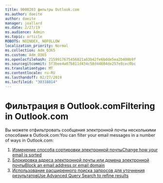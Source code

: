 ```yaml
---
title: 9000203 фильтры Outlook.com
ms.author: daeite
author: daeite
manager: joallard
ms.date: 2/27/19
ms.audience: Admin
ms.topic: article
ROBOTS: NOINDEX, NOFOLLOW
localization_priority: Normal
ms.collection: Adm_O365
ms.custom: Adm_O365
ms.openlocfilehash: 2159917675456021a63b42fe6bdde5ea2b400b9f
ms.sourcegitcommit: 5f3bee4a07b811d434c58d44604de257e8cec0bc
ms.translationtype: MT
ms.contentlocale: ru-RU
ms.lasthandoff: 02/27/2019
ms.locfileid: "30318014"
---
```

# <a name="filtering-in-outlookcom"></a><span data-ttu-id="d1031-102">Фильтрация в Outlook.com</span><span class="sxs-lookup"><span data-stu-id="d1031-102">Filtering in Outlook.com</span></span>

<span data-ttu-id="d1031-103">Вы можете отфильтровать сообщения электронной почты несколькими способами в Outlook.com:</span><span class="sxs-lookup"><span data-stu-id="d1031-103">You can filter your email messages in a number of ways in Outlook.com:</span></span>

1. [<span data-ttu-id="d1031-104">Изменение способа сортировки электронной почты</span><span class="sxs-lookup"><span data-stu-id="d1031-104">Change how your email is sorted</span></span>](https://support.office.com/article/e650ae23-b558-4fbf-bdd1-73268f6852b7)
2. [<span data-ttu-id="d1031-105">Блокировка адреса электронной почты или домена электронной почты</span><span class="sxs-lookup"><span data-stu-id="d1031-105">Block an email address or email domain</span></span>](https://support.office.com/article/afba1c94-77bb-4f50-8b85-057cf52f4d5e)
3. [<span data-ttu-id="d1031-106">Использование расширенного поиска запросов для уточнения результатов</span><span class="sxs-lookup"><span data-stu-id="d1031-106">Use Advanced Query Search to refine results</span></span>](https://support.office.com/article/88108edf-028e-4306-b87e-7400bbb40aa7)